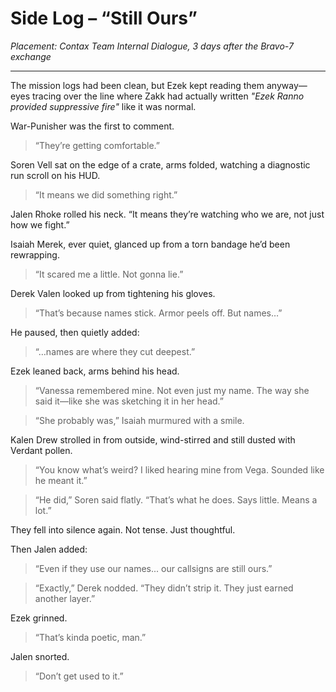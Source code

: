 
# Side Log – “Still Ours”  
*Placement: Contax Team Internal Dialogue, 3 days after the Bravo-7 exchange*

---

The mission logs had been clean, but Ezek kept reading them anyway—eyes tracing over the line where Zakk had actually written *"Ezek Ranno provided suppressive fire"* like it was normal.

War-Punisher was the first to comment.

> “They’re getting comfortable.”

Soren Vell sat on the edge of a crate, arms folded, watching a diagnostic run scroll on his HUD.  
> “It means we did something right.”

Jalen Rhoke rolled his neck. “It means they’re watching who we are, not just how we fight.”

Isaiah Merek, ever quiet, glanced up from a torn bandage he’d been rewrapping.  
> “It scared me a little. Not gonna lie.”

Derek Valen looked up from tightening his gloves.  
> “That’s because names stick. Armor peels off. But names…”

He paused, then quietly added:  
> “…names are where they cut deepest.”

Ezek leaned back, arms behind his head.  
> “Vanessa remembered mine. Not even just my name. The way she said it—like she was sketching it in her head.”

> “She probably was,” Isaiah murmured with a smile.

Kalen Drew strolled in from outside, wind-stirred and still dusted with Verdant pollen.  
> “You know what’s weird? I liked hearing mine from Vega. Sounded like he meant it.”

> “He did,” Soren said flatly. “That’s what he does. Says little. Means a lot.”

They fell into silence again. Not tense. Just thoughtful.

Then Jalen added:  
> “Even if they use our names... our callsigns are still ours.”

> “Exactly,” Derek nodded. “They didn’t strip it. They just earned another layer.”

Ezek grinned.  
> “That’s kinda poetic, man.”

Jalen snorted.  
> “Don’t get used to it.”
